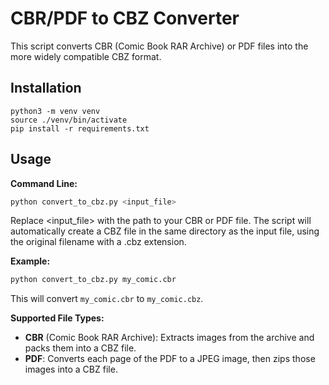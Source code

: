 # CBR/PDF to CBZ Converter

This script converts CBR (Comic Book RAR Archive) or PDF files into the more widely compatible CBZ format.

## Installation

~~~shell
python3 -m venv venv
source ./venv/bin/activate
pip install -r requirements.txt
~~~

## Usage

**Command Line:**

```bash
python convert_to_cbz.py <input_file>
```

Replace <input_file> with the path to your CBR or PDF file.
The script will automatically create a CBZ file in the same directory as the input file, using the original filename with a .cbz extension.


**Example:**

```bash
python convert_to_cbz.py my_comic.cbr
```
This will convert `my_comic.cbr` to `my_comic.cbz`.

**Supported File Types:**
* **CBR** (Comic Book RAR Archive): Extracts images from the archive and packs them into a CBZ file.
* **PDF**: Converts each page of the PDF to a JPEG image, then zips those images into a CBZ file.


